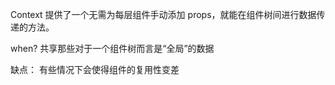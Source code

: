Context 提供了一个无需为每层组件手动添加 props，就能在组件树间进行数据传递的方法。

when?
共享那些对于一个组件树而言是“全局”的数据

缺点：
有些情况下会使得组件的复用性变差

